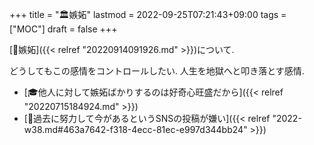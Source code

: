 +++
title = "🏛嫉妬"
lastmod = 2022-09-25T07:21:43+09:00
tags = ["MOC"]
draft = false
+++

[📝嫉妬]({{< relref "20220914091926.md" >}})について.

どうしてもこの感情をコントロールしたい. 人生を地獄へと叩き落とす感情.

-   [🎓他人に対して嫉妬ばかりするのは好奇心旺盛だから]({{< relref "20220715184924.md" >}})
-   [💭過去に努力して今があるというSNSの投稿が嫌い]({{< relref "2022-w38.md#463a7642-f318-4ecc-81ec-e997d344bb24" >}})

